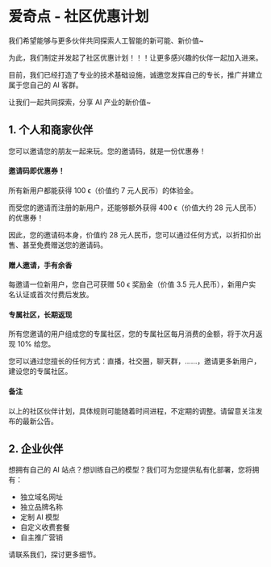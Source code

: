 # 爱奇点 - 社区优惠计划

我们希望能够与更多伙伴共同探索人工智能的新可能、新价值~

为此，我们制定并发起了社区优惠计划！！！让更多感兴趣的伙伴一起加入进来。

目前，我们已经打造了专业的技术基础设施，诚邀您发挥自己的专长，推广并建立属于您自己的 AI 客群。

让我们一起共同探索，分享 AI 产业的新价值~

## 1. 个人和商家伙伴

您可以邀请您的朋友一起来玩。您的邀请码，就是一份优惠券！

#### 邀请码即优惠券！

所有新用户都能获得 100 ϵ（价值约 7 元人民币）的体验金。

而受您的邀请而注册的新用户，还能够额外获得 400 ϵ（价值大约 28 元人民币）的优惠券！

因此，您的邀请码本身，价值约 28 元人民币，您可以通过任何方式，以折扣价出售、甚至免费赠送您的邀请码。

#### 赠人邀请，手有余香

每邀请一位新用户，您自己可获赠 50 ϵ 奖励金（价值 3.5 元人民币），新用户实名认证或首次付费后发放。

#### 专属社区，长期返现

所有您邀请的用户组成您的专属社区，您的专属社区每月消费的金额，将于次月返现 10% 给您。

您可以通过您擅长的任何方式：直播，社交圈，聊天群，......，邀请更多新用户，建设您的专属社区。

#### 备注

以上的社区伙伴计划，具体规则可能随着时间进程，不定期的调整。请留意关注发布的最新公告。

## 2. 企业伙伴

想拥有自己的 AI 站点？想训练自己的模型？我们可为您提供私有化部署，您将拥有：

- 独立域名网址
- 独立品牌名称
- 定制 AI 模型
- 自定义收费套餐
- 自主推广营销

请联系我们，探讨更多细节。
